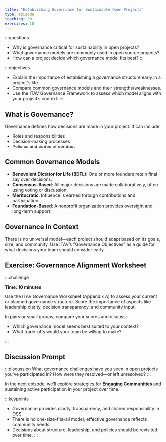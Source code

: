 ```yaml
---
title: "Establishing Governance for Sustainable Open Projects"
type: episode
teaching: 20
exercises: 10
---
```


:::questions
- Why is governance critical for sustainability in open projects?
- What governance models are commonly used in open source projects?
- How can a project decide which governance model fits best?
:::

:::objectives
- Explain the importance of establishing a governance structure early in a project's life.
- Compare common governance models and their strengths/weaknesses.
- Use the ITAV Governance Framework to assess which model aligns with your project’s context.
:::


## What is Governance?

Governance defines how decisions are made in your project. It can include:

- Roles and responsibilities
- Decision-making processes
- Policies and codes of conduct

## Common Governance Models

- **Benevolent Dictator for Life (BDFL)**: One or more founders retain final say over decisions.
- **Consensus-Based**: All major decisions are made collaboratively, often using voting or discussion.
- **Meritocratic**: Influence is earned through contributions and participation.
- **Foundation-Based**: A nonprofit organization provides oversight and long-term support.

## Governance in Context

There is no universal model—each project should adapt based on its goals, size, and community. Use ITAV’s "Governance Objectives" as a guide for what decisions your team should consider early.

## Exercise: Governance Alignment Worksheet

:::challenge

**Time: 10 minutes**

Use the ITAV Governance Worksheet (Appendix A) to assess your current or planned governance structure. Score the importance of aspects like leadership clarity, decision transparency, and community input.

In pairs or small groups, compare your scores and discuss:

- Which governance model seems best suited to your context?
- What trade-offs would your team be willing to make?

:::

## Discussion Prompt

:::discussion
What governance challenges have you seen in open projects you’ve participated in? How were they resolved—or left unresolved?
:::

In the next episode, we’ll explore strategies for **Engaging Communities** and sustaining active participation in your project over time.

:::keypoints
- Governance provides clarity, transparency, and shared responsibility in OSS.
- There is no one-size-fits-all model; effective governance reflects community needs.
- Decisions about structure, leadership, and policies should be revisited over time.
:::


